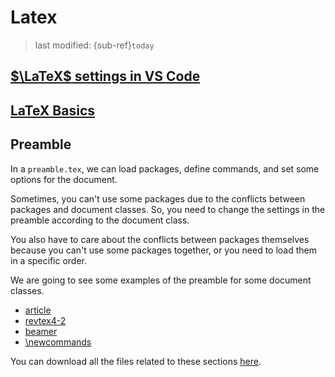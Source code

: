 # Latex
> last modified: {sub-ref}`today`

## [$\LaTeX$ settings in VS Code](./settings.md)

## [LaTeX Basics](./basics.md)

## Preamble

In a `preamble.tex`, we can load packages, define commands, and set some options for the document.

Sometimes, you can't use some packages due to the conflicts between packages and document classes. So, you need to change the settings in the preamble according to the document class.

You also have to care about the conflicts between packages themselves because you can't use some packages together, or you need to load them in a specific order.

We are going to see some examples of the preamble for some document classes.

- [article](./article.md)
- [revtex4-2](./revtex4-2.md)
- [beamer](./beamer.md)
- [\newcommands](./newcommands.md)

You can download all the files related to these sections [here](https://github.com/kkensuke/latex-template/tree/main).